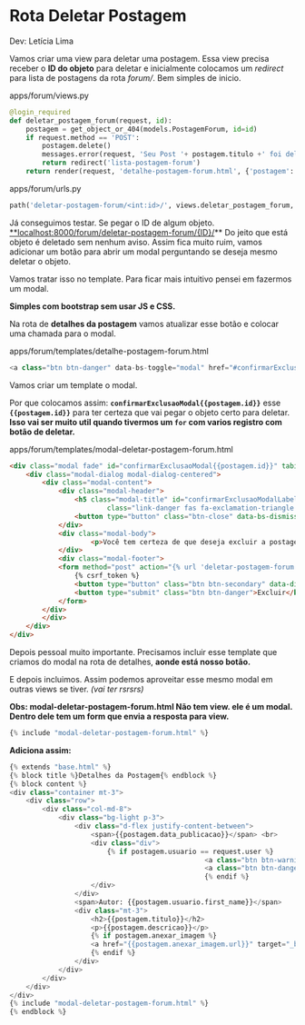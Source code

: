 # **Rota Deletar Postagem**

Dev: Letícia Lima 
    
Vamos criar uma view para deletar uma postagem. 
Essa view precisa receber o **ID do objeto** para deletar e inicialmente colocamos um *redirect* para lista de postagens da rota *forum/*. Bem simples de inicio.

apps/forum/views.py

```python
@login_required 
def deletar_postagem_forum(request, id): 
    postagem = get_object_or_404(models.PostagemForum, id=id)
    if request.method == 'POST':
        postagem.delete()
        messages.error(request, 'Seu Post '+ postagem.titulo +' foi deletado com sucesso!')
        return redirect('lista-postagem-forum')
    return render(request, 'detalhe-postagem-forum.html', {'postagem': postagem})
```

apps/forum/urls.py

```python
path('deletar-postagem-forum/<int:id>/', views.deletar_postagem_forum, name='deletar-postagem-forum'),
```

Já conseguimos testar. Se pegar o ID de algum objeto. [**localhost:8000/forum/deletar-postagem-forum/{ID}/](http://localhost:8000/forum/deletar-postagem-forum/{ID}/)** Do jeito que está objeto é deletado sem nenhum aviso. Assim fica muito ruim, vamos adicionar um botão para abrir um modal perguntando se deseja mesmo deletar o objeto.

Vamos tratar isso no template. Para ficar mais intuitivo pensei em fazermos um modal.

**Simples com bootstrap sem usar JS e CSS.**

Na rota de **detalhes da postagem** vamos atualizar esse botão e colocar uma chamada para o modal.

apps/forum/templates/detalhe-postagem-forum.html

```python
<a class="btn btn-danger" data-bs-toggle="modal" href="#confirmarExclusaoModal{{postagem.id}}" role="button"><i class="fas fa-trash"></i></a>
```

Vamos criar um template o modal.

Por que colocamos assim: **`confirmarExclusaoModal{{postagem.id}}`** esse **`{{postagem.id}}`** para ter certeza que vai pegar o objeto certo para deletar. **Isso vai ser muito util quando tivermos um `for` com varios registro com botão de deletar.**

apps/forum/templates/modal-deletar-postagem-forum.html

```html
<div class="modal fade" id="confirmarExclusaoModal{{postagem.id}}" tabindex="-1" aria-labelledby="confirmarExclusaoModalLabel" aria-hidden="true">
    <div class="modal-dialog modal-dialog-centered">
        <div class="modal-content">
            <div class="modal-header">
                <h5 class="modal-title" id="confirmarExclusaoModalLabel">Atenção Usuario ! <i
                        class="link-danger fas fa-exclamation-triangle me-2"></i></h5>
                <button type="button" class="btn-close" data-bs-dismiss="modal" aria-label="Close"></button>
            </div>
            <div class="modal-body">
                    <p>Você tem certeza de que deseja excluir a postagem "{{ postagem.titulo }}"?</p> 
            </div>
            <div class="modal-footer">
            <form method="post" action="{% url 'deletar-postagem-forum' postagem.id %}">
                {% csrf_token %}
                <button type="button" class="btn btn-secondary" data-dismiss="modal">Cancelar</button>
                <button type="submit" class="btn btn-danger">Excluir</button>
            </form>
        </div>
        </div>
    </div>
</div>
```

Depois pessoal muito importante. Precisamos incluir esse template que criamos do modal na rota de detalhes, **aonde está nosso botão.**

E depois incluimos. Assim podemos aproveitar esse mesmo modal em outras views se tiver. *(vai ter rsrsrs)*

**Obs: modal-deletar-postagem-forum.html Não tem view. ele é um modal. Dentro dele tem um form que envia a resposta para view.**

```python
{% include "modal-deletar-postagem-forum.html" %}
```

**Adiciona assim:** 

```python
{% extends "base.html" %}
{% block title %}Detalhes da Postagem{% endblock %}
{% block content %}
<div class="container mt-3">
    <div class="row">
        <div class="col-md-8"> 
            <div class="bg-light p-3">  
                <div class="d-flex justify-content-between">
                    <span>{{postagem.data_publicacao}}</span> <br> 
                    <div class="div"> 
                        {% if postagem.usuario == request.user %}
                                                <a class="btn btn-warning" href="{% url 'editar-postagem-forum' postagem.id %}"><i class="fas fa-edit"></i></a>  
                                                <a class="btn btn-danger" data-bs-toggle="modal" href="#confirmarExclusaoModal{{postagem.id}}" role="button"><i class="fas fa-trash"></i></a>
                                                {% endif %}
                    </div> 
                </div> 
                <span>Autor: {{postagem.usuario.first_name}}</span>
                <div class="mt-3">  
                    <h2>{{postagem.titulo}}</h2>
                    <p>{{postagem.descricao}}</p>
                    {% if postagem.anexar_imagem %}
                    <a href="{{postagem.anexar_imagem.url}}" target="_blank">Anexo</a>   
                    {% endif %}
                </div> 
            </div> 
        </div>
    </div>
</div>
{% include "modal-deletar-postagem-forum.html" %}
{% endblock %}
```